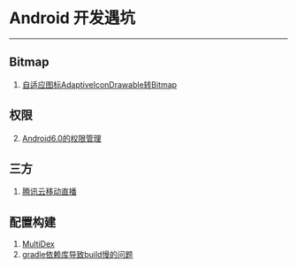 ﻿# Android 开发遇坑

---


## Bitmap ##
 1. [自适应图标AdaptiveIconDrawable转Bitmap][1]
## 权限 ##
 2. [Android6.0的权限管理][2]
## 三方 ##
 1. [腾讯云移动直播][3]
## 配置构建 ##
 1. [MultiDex][4]
 2. [gradle依赖库导致build慢的问题][5]


  [1]: https://www.zybuluo.com/l476849560/note/1081304 "自适应图标AdaptiveIconDrawable转Bitmap"
  [2]: https://www.zybuluo.com/l476849560/note/1096808 "Android6.0的权限管理"
  [3]: https://www.zybuluo.com/l476849560/note/1106637 "腾讯云移动直播"
  [4]: https://www.zybuluo.com/l476849560/note/1163900 "MultiDex"
  [5]: https://www.zybuluo.com/l476849560/note/1166788 "gradle依赖库导致build慢的问题"